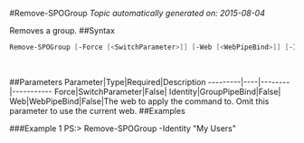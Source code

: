 #Remove-SPOGroup
*Topic automatically generated on: 2015-08-04*

Removes a group.
##Syntax
```powershell
Remove-SPOGroup [-Force [<SwitchParameter>]] [-Web [<WebPipeBind>]] [-Identity [<GroupPipeBind>]]
```
&nbsp;

##Parameters
Parameter|Type|Required|Description
---------|----|--------|-----------
Force|SwitchParameter|False|
Identity|GroupPipeBind|False|
Web|WebPipeBind|False|The web to apply the command to. Omit this parameter to use the current web.
##Examples

###Example 1
    PS:> Remove-SPOGroup -Identity "My Users"

